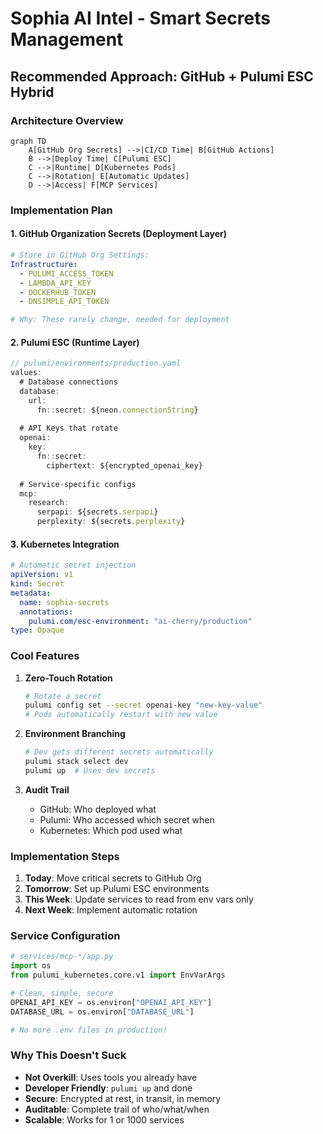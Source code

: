 # Sophia AI Intel - Smart Secrets Management

## Recommended Approach: GitHub + Pulumi ESC Hybrid

### Architecture Overview

```mermaid
graph TD
    A[GitHub Org Secrets] -->|CI/CD Time| B[GitHub Actions]
    B -->|Deploy Time| C[Pulumi ESC]
    C -->|Runtime| D[Kubernetes Pods]
    C -->|Rotation| E[Automatic Updates]
    D -->|Access| F[MCP Services]
```

### Implementation Plan

#### 1. GitHub Organization Secrets (Deployment Layer)
```yaml
# Store in GitHub Org Settings:
Infrastructure:
  - PULUMI_ACCESS_TOKEN
  - LAMBDA_API_KEY
  - DOCKERHUB_TOKEN
  - DNSIMPLE_API_TOKEN

# Why: These rarely change, needed for deployment
```

#### 2. Pulumi ESC (Runtime Layer)
```typescript
// pulumi/environments/production.yaml
values:
  # Database connections
  database:
    url: 
      fn::secret: ${neon.connectionString}
    
  # API Keys that rotate
  openai:
    key:
      fn::secret:
        ciphertext: ${encrypted_openai_key}
        
  # Service-specific configs
  mcp:
    research:
      serpapi: ${secrets.serpapi}
      perplexity: ${secrets.perplexity}
```

#### 3. Kubernetes Integration
```yaml
# Automatic secret injection
apiVersion: v1
kind: Secret
metadata:
  name: sophia-secrets
  annotations:
    pulumi.com/esc-environment: "ai-cherry/production"
type: Opaque
```

### Cool Features

1. **Zero-Touch Rotation**
   ```bash
   # Rotate a secret
   pulumi config set --secret openai-key "new-key-value"
   # Pods automatically restart with new value
   ```

2. **Environment Branching**
   ```bash
   # Dev gets different secrets automatically
   pulumi stack select dev
   pulumi up  # Uses dev secrets
   ```

3. **Audit Trail**
   - GitHub: Who deployed what
   - Pulumi: Who accessed which secret when
   - Kubernetes: Which pod used what

### Implementation Steps

1. **Today**: Move critical secrets to GitHub Org
2. **Tomorrow**: Set up Pulumi ESC environments
3. **This Week**: Update services to read from env vars only
4. **Next Week**: Implement automatic rotation

### Service Configuration

```python
# services/mcp-*/app.py
import os
from pulumi_kubernetes.core.v1 import EnvVarArgs

# Clean, simple, secure
OPENAI_API_KEY = os.environ["OPENAI_API_KEY"]
DATABASE_URL = os.environ["DATABASE_URL"]

# No more .env files in production!
```

### Why This Doesn't Suck

- **Not Overkill**: Uses tools you already have
- **Developer Friendly**: `pulumi up` and done
- **Secure**: Encrypted at rest, in transit, in memory
- **Auditable**: Complete trail of who/what/when
- **Scalable**: Works for 1 or 1000 services
